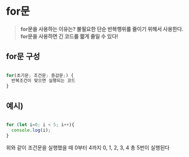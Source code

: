 # for문

> #### for문을 사용하는 이유는? 불필요한 단순 반복행위를 줄이기 위해서 사용한다. for문을 사용하면 긴 코드를 짧게 줄일 수 있다!

## for문 구성

```js

for(초기문; 조건문; 증감문;) {
  반복조건이 맞으면 실행되는 코드 
}

```

## 예시)


```js

for (let i=0; i < 5; i++){
  console.log(i);
}

```

위와 같이 조건문을 실행했을 때 0부터 4까지 0, 1, 2, 3, 4 총 5번이 실행된다


